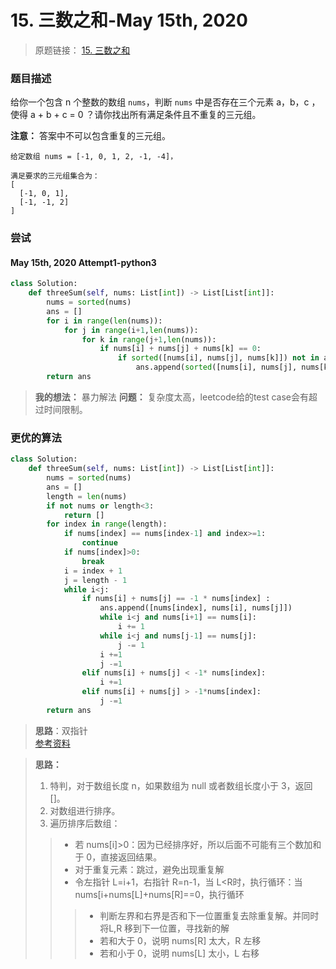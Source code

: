# 15. 三数之和-May 15th, 2020

> 原题链接： [15. 三数之和](https://leetcode-cn.com/problems/3sum/)

### 题目描述

给你一个包含 n 个整数的数组 `nums`，判断 `nums` 中是否存在三个元素 a，b，c ，使得 a + b + c = 0 ？请你找出所有满足条件且不重复的三元组。

**注意：** 答案中不可以包含重复的三元组。

```
给定数组 nums = [-1, 0, 1, 2, -1, -4]，

满足要求的三元组集合为：
[
  [-1, 0, 1],
  [-1, -1, 2]
]
```

### 尝试

#### May 15th, 2020 Attempt1-python3

```python
class Solution:
    def threeSum(self, nums: List[int]) -> List[List[int]]:
        nums = sorted(nums)
        ans = []
        for i in range(len(nums)):
            for j in range(i+1,len(nums)):
                for k in range(j+1,len(nums)):
                    if nums[i] + nums[j] + nums[k] == 0:
                        if sorted([nums[i], nums[j], nums[k]]) not in ans:
                            ans.append(sorted([nums[i], nums[j], nums[k]]))
        return ans
```

> **我的想法：** 暴力解法
> **问题：** 复杂度太高，leetcode给的test case会有超过时间限制。

### 更优的算法

```python
class Solution:
    def threeSum(self, nums: List[int]) -> List[List[int]]:
        nums = sorted(nums)
        ans = []
        length = len(nums)
        if not nums or length<3:
            return []
        for index in range(length):
            if nums[index] == nums[index-1] and index>=1:
                continue
            if nums[index]>0:
                break
            i = index + 1
            j = length - 1
            while i<j:
                if nums[i] + nums[j] == -1 * nums[index] :
                    ans.append([nums[index], nums[i], nums[j]])
                    while i<j and nums[i+1] == nums[i]:
                        i += 1
                    while i<j and nums[j-1] == nums[j]:
                        j -= 1
                    i +=1
                    j -=1
                elif nums[i] + nums[j] < -1* nums[index]:
                    i +=1
                elif nums[i] + nums[j] > -1*nums[index]:
                    j -=1
        return ans
```


> **思路**：双指针  
> [参考资料](https://leetcode-cn.com/problems/3sum/solution/)

> **思路：**   
> 1. 特判，对于数组长度 n，如果数组为 null 或者数组长度小于 3，返回 []。
> 2. 对数组进行排序。
> 3. 遍历排序后数组：
> > * 若 nums[i]>0：因为已经排序好，所以后面不可能有三个数加和于 0，直接返回结果。  
> > * 对于重复元素：跳过，避免出现重复解  
> > * 令左指针 L=i+1，右指针 R=n-1，当 L<R时，执行循环：当 nums[i+nums[L]+nums[R]==0，执行循环
> > > * 判断左界和右界是否和下一位置重复去除重复解。并同时将L,R 移到下一位置，寻找新的解
> > > * 若和大于 0，说明 nums[R] 太大，R 左移
> > > * 若和小于 0，说明 nums[L] 太小，L 右移


